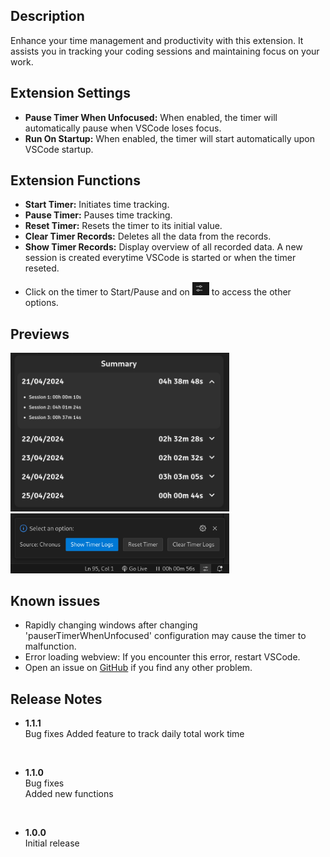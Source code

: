 ## Description

Enhance your time management and productivity with this extension. It assists you in tracking your coding sessions and maintaining focus on your work.

## Extension Settings

* **Pause Timer When Unfocused:** When enabled, the timer will automatically pause when VSCode loses focus.
* **Run On Startup:** When enabled, the timer will start automatically upon VSCode startup.

## Extension Functions

* **Start Timer:** Initiates time tracking.
* **Pause Timer:** Pauses time tracking.
* **Reset Timer:** Resets the timer to its initial value.
* **Clear Timer Records:** Deletes all the data from the records.
* **Show Timer Records:** Display overview of all recorded data. A new session is created everytime VSCode is started or when the timer reseted.

- Click on the timer to Start/Pause and on <img src='./images/icon.png'> to access the other options.

## Previews

<img src='./images/summary.png' width=350>\
<img src='./images/moreopts.png' width=350>

## Known issues
* Rapidly changing windows after changing 'pauserTimerWhenUnfocused' configuration may cause the timer to malfunction.
* Error loading webview: If you encounter this error, restart VSCode.
* Open an issue on [GitHub](https://github.com/GabrieIBro/chronus-timer-vscode) if you find any other problem.
## Release Notes
* **1.1.1**\
Bug fixes
Added feature to track daily total work time
 <br>

* **1.1.0**\
Bug fixes\
Added new functions
 <br>

* **1.0.0**\
Initial release


